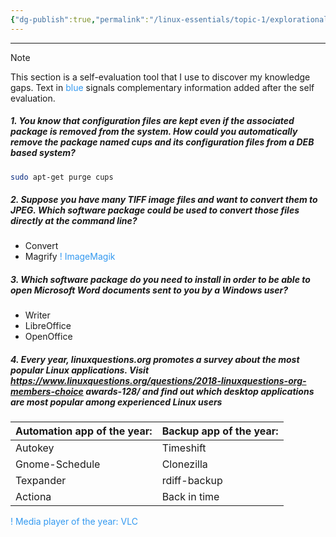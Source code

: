 ```yaml
---
{"dg-publish":true,"permalink":"/linux-essentials/topic-1/explorational-exercises-1-2/","dgPassFrontmatter":true}
---
```


---
> [!NOTE] 
> This section is a self-evaluation tool that I use to discover my knowledge gaps.
Text in <font color="#3399F">blue</font> signals complementary information added after the self evaluation.

##### 1. You know that configuration files are kept even if the associated package is removed from the system. How could you automatically remove the package named cups and its configuration files from a DEB based system? 
```bash
sudo apt-get purge cups
```

##### 2. Suppose you have many TIFF image files and want to convert them to JPEG. Which software package could be used to convert those files directly at the command line? 
- Convert
- Magrify
<font color="#3399F">! ImageMagik</font>

##### 3. Which software package do you need to install in order to be able to open Microsoft Word documents sent to you by a Windows user? 
- Writer
- LibreOffice
- OpenOffice

##### 4. Every year, linuxquestions.org promotes a survey about the most popular Linux applications. Visit https://www.linuxquestions.org/questions/2018-linuxquestions-org-members-choice awards-128/ and find out which desktop applications are most popular among experienced Linux users

| Automation app of the year: | Backup app of the year: |
| --------------------------- | ----------------------- |
| Autokey                     | Timeshift               |
| Gnome-Schedule              | Clonezilla              |
| Texpander                   | rdiff-backup            |
| Actiona                     | Back in time            |

<font color="#3399F">! Media player of the year: VLC</font>